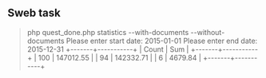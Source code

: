 ## Sweb task
>php quest_done.php statistics --with-documents --without-documents
>Please enter start date: 2015-01-01
>Please enter end date: 2015-12-31
>+-------+-----------+
>| Count | Sum       |
>+-------+-----------+
>| 100   | 147012.55 |
>| 94    | 142332.71 |
>| 6     | 4679.84   |
>+-------+-----------+
